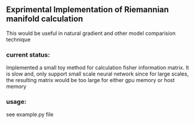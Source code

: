 ## Exprimental Implementation of Riemannian manifold calculation 
This would be useful in natural gradient and other model comparision technique

### current status:
Implemented a small toy method for calculation fisher information matrix. It is slow and, only support small scale neural network since for large scales, the resulting matrix would be too large for either gpu memory or host memory 

### usage:
see example.py file